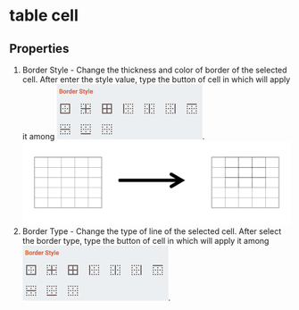 # table cell
## Properties
1. Border Style - Change the thickness and color of border of the selected cell. After enter the style value, type the button of cell in which will apply it among ![Table-셀 스타일 종류][table-04].
![Table-Cell style][table-05]
1. Border Type - Change the type of line of the selected cell. After select the border type, type the button of cell in which will apply it among ![Table-셀 스타일 종류][table-04].  



[table-03]: ../images/table-03.png

[table-04]: ../images/table-04.png

[table-05]: ../images/table-05.png
